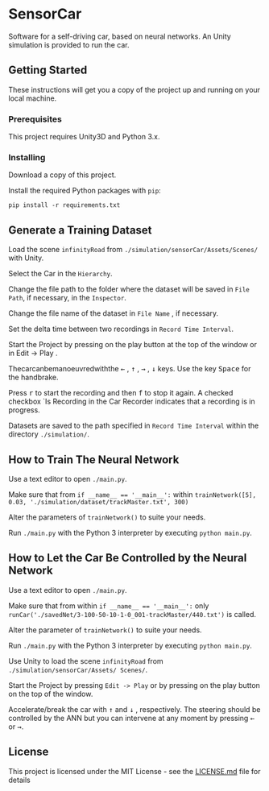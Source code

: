 # SensorCar

Software for a self-driving car, based on neural networks. An Unity simulation is provided to run the car.

## Getting Started

These instructions will get you a copy of the project up and running on your local machine.

### Prerequisites

This project requires Unity3D and Python 3.x.

### Installing

Download a copy of this project.

Install the required Python packages with `pip`:

```
pip install -r requirements.txt
```

## Generate a Training Dataset

Load the scene `infinityRoad` from `./simulation/sensorCar/Assets/Scenes/` with Unity.

Select the Car in the `Hierarchy`.

Change the file path to the folder where the dataset will be saved in `File Path`, if necessary, in the `Inspector`.

Change the file name of the dataset in `File Name` , if necessary.

Set the delta time between two recordings in `Record Time Interval`.

Start the Project by pressing on the play button at the top of the window or in Edit -> Play .

Thecarcanbemanoeuvredwiththe <kbd>←</kbd> , <kbd>↑</kbd> , <kbd>→</kbd> , <kbd>↓</kbd> keys. Use the key <kbd>Space</kbd> for the handbrake.

Press <kbd>r</kbd> to start the recording and then <kbd>f</kbd> to stop it again. A checked checkbox `Is Recording in the Car Recorder indicates that a recording is in progress.

Datasets are saved to the path specified in `Record Time Interval` within the directory `./simulation/`.

## How to Train The Neural Network

Use a text editor to open `./main.py`.

Make sure that from `if __name__ == '__main__':` within `trainNetwork([5], 0.03, './simulation/dataset/trackMaster.txt', 300)`

Alter the parameters of `trainNetwork()` to suite your needs.

Run `./main.py` with the Python 3 interpreter by executing `python main.py`.

## How to Let the Car Be Controlled by the Neural Network

Use a text editor to open `./main.py`.

Make sure that from within `if __name__ == '__main__':` only `runCar('./savedNet/3-100-50-10-1-0_001-trackMaster/440.txt')` is called.

Alter the parameter of `trainNetwork()` to suite your needs.

Run `./main.py` with the Python 3 interpreter by executing `python main.py`.

Use Unity to load the scene `infinityRoad` from `./simulation/sensorCar/Assets/
Scenes/`.

Start the Project by pressing `Edit -> Play` or by pressing on the play button on
the top of the window.

Accelerate/break the car with <kbd>↑</kbd> and <kbd>↓</kbd> , respectively. The steering should be controlled by the ANN but you can intervene at any moment by pressing <kbd>←</kbd> or
<kbd>→</kbd>.

## License

This project is licensed under the MIT License - see the [LICENSE.md](LICENSE.md) file for details

